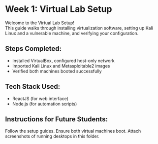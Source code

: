 # Week 1: Virtual Lab Setup

Welcome to the Virtual Lab Setup!  
This guide walks through installing virtualization software, setting up Kali Linux and a vulnerable machine, and verifying your configuration.

## Steps Completed:
- Installed VirtualBox, configured host-only network
- Imported Kali Linux and Metasploitable2 images
- Verified both machines booted successfully

## Tech Stack Used:
- ReactJS (for web interface)
- Node.js (for automation scripts)

## Instructions for Future Students:
Follow the setup guides. Ensure both virtual machines boot. Attach screenshots of running desktops in this folder.
